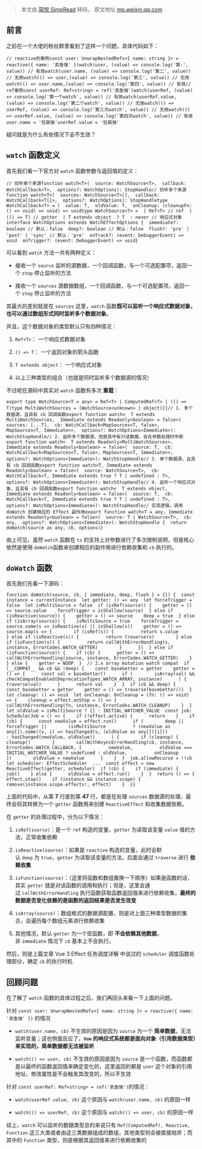 > 本文由 [简悦 SimpRead](http://ksria.com/simpread/) 转码， 原文地址 [mp.weixin.qq.com](https://mp.weixin.qq.com/s/lmNJPry24vISRwzAoNlUKA)

**前言**
------

之前在一个大佬的粉丝群里看到了这样一个问题，具体代码如下：

```
// reactive的案例const user: UnwrapNestedRefs<{ name: string }> = reactive({ name: '卖鱼强' })watch(user, (value) => console.log('第-', value)) // 有效watch(user.name, (value) => console.log('第二', value)) // 无效watch(() => user,(value) => console.log('第三', value)) // 无效watch(() => user.name,(value) => console.log('第四', value)) // 有效// ref案例const userRef: Ref<string> = ref('卖鱼强')watch(userRef, (value) => console.log('第一个watch', value)) // 有效watch(userRef.value, (value) => console.log('第二个watch', value)) // 无效watch(() => userRef, (value) => console.log('第三次watch', value)) // 无效watch(() => userRef.value, (value) => console.log('第四次watch', value)) // 有效user.name = '狂飙强'userRef.value = '狂飙强'
```

疑问就是为什么有些情况下会不生效？

**`watch` 函数定义**
----------------

首先我们看一下官方对 `watch` 函数参数与返回值的定义：

```
// 侦听单个来源function watch<T>(  source: WatchSource<T>,  callback: WatchCallback<T>,  options?: WatchOptions): StopHandle// 侦听多个来源function watch<T>(  sources: WatchSource<T>[],  callback: WatchCallback<T[]>,  options?: WatchOptions): StopHandletype WatchCallback<T> = (  value: T,  oldValue: T,  onCleanup: (cleanupFn: () => void) => void) => voidtype WatchSource<T> =  | Ref<T> // ref  | (() => T) // getter  | T extends object  ? T  : never // 响应式对象interface WatchOptions extends WatchEffectOptions {  immediate?: boolean // 默认：false  deep?: boolean // 默认：false  flush?: 'pre' | 'post' | 'sync' // 默认：'pre'  onTrack?: (event: DebuggerEvent) => void  onTrigger?: (event: DebuggerEvent) => void}
```

可以看到 `watch` 方法一共有两种定义：

*   接收一个 `source` 监听的源数据，一个回调函数，与一个可选配置项，返回一个 `stop` 停止监听的方法
    
*   接收一个 `sources` 源数据数组，一个回调函数，与一个可选配置项，返回一个 `stop` 停止监听的方法
    

其最大的差别就是在 `sources` 这里，`watch` 函数**既可以监听一个响应式数据对象，也可以通过数组形式同时监听多个数据对象**。

并且，这个数据对象的类型默认只有四种情况：

1.  `Ref<T>`： 一个响应式数据对象
    
2.  `() => T`： 一个返回对象的箭头函数
    
3.  `T extends object`： 一个响应式对象
    
4.  以上三种类型的组合（也就是同时监听多个数据源的情况）
    

不过呢在源码中其实对 `watch` 函数有多次 **重载**：

```
export type WatchSource<T = any> = Ref<T> | ComputedRef<T> | (() => T)type MultiWatchSources = (WatchSource<unknown> | object)[]// 1. 多个数据源，且具有 cb 回调函数export function watch<  T extends MultiWatchSources,  Immediate extends Readonly<boolean> = false>(  sources: [...T],  cb: WatchCallback<MapSources<T, false>, MapSources<T, Immediate>>,  options?: WatchOptions<Immediate>): WatchStopHandle// 2. 监听多个数据源，但是其中有只读数据，会在参数处理时中断export function watch<  T extends Readonly<MultiWatchSources>,  Immediate extends Readonly<boolean> = false>(  source: T,  cb: WatchCallback<MapSources<T, false>, MapSources<T, Immediate>>,  options?: WatchOptions<Immediate>): WatchStopHandle// 3. 单个数据源，且具有 cb 回调函数export function watch<T, Immediate extends Readonly<boolean> = false>(  source: WatchSource<T>,  cb: WatchCallback<T, Immediate extends true ? T | undefined : T>,  options?: WatchOptions<Immediate>): WatchStopHandle// 4. 监听一个响应式对象，且具有 cb 回调函数export function watch<  T extends object,  Immediate extends Readonly<boolean> = false>(  source: T,  cb: WatchCallback<T, Immediate extends true ? T | undefined : T>,  options?: WatchOptions<Immediate>): WatchStopHandle// 实现逻辑，调用 doWatch 创建相应的 Effect 副作用export function watch<T = any, Immediate extends Readonly<boolean> = false>(  source: T | WatchSource<T>,  cb: any,  options?: WatchOptions<Immediate>): WatchStopHandle {  return doWatch(source as any, cb, options)}
```

由上可见，虽然 `watch` 函数在 `ts` 的支持上对参数进行了多次限制说明，但是核心依然是使用 `doWatch`函数来创建相应的副作用进行依赖收集和 `cb` 执行的。

**`doWatch` 函数**
----------------

首先我们先看一下源码：

```
function doWatch(source, cb, { immediate, deep, flush } = {}) {  const instance = currentInstance  let getter: () => any  let forceTrigger = false  let isMultiSource = false  if (isRef(source)) {    getter = () => source.value    forceTrigger = isShallow(source)  } else if (isReactive(source)) {    getter = () => source    deep = true  } else if (isArray(source)) {    isMultiSource = true    forceTrigger = source.some(s => isReactive(s) || isShallow(s))    getter = () =>      source.map(s => {        if (isRef(s)) {          return s.value        } else if (isReactive(s)) {          return traverse(s)        } else if (isFunction(s)) {          return callWithErrorHandling(s, instance, ErrorCodes.WATCH_GETTER)        }      })  } else if (isFunction(source)) {    if (cb) {      getter = () => callWithErrorHandling(source, instance, ErrorCodes.WATCH_GETTER)    }  } else {    getter = NOOP  }  // 2.x array mutation watch compat  if (__COMPAT__ && cb && !deep) {    const baseGetter = getter    getter = () => {      const val = baseGetter()      if (        isArray(val) &&        checkCompatEnabled(DeprecationTypes.WATCH_ARRAY, instance)      ) {        traverse(val)      }      return val    }  }  if (cb && deep) {    const baseGetter = getter    getter = () => traverse(baseGetter())  }  let cleanup: () => void  let onCleanup: OnCleanup = (fn: () => void) => {    cleanup = effect.onStop = () => {      callWithErrorHandling(fn, instance, ErrorCodes.WATCH_CLEANUP)    }  }  let oldValue = isMultiSource ? [] : INITIAL_WATCHER_VALUE  const job: SchedulerJob = () => {    if (!effect.active) {      return    }    if (cb) {      const newValue = effect.run()      if (        deep ||        forceTrigger ||        (isMultiSource          ? (newValue as any[]).some((v, i) => hasChanged(v, (oldValue as any[])[i]))          : hasChanged(newValue, oldValue))      ) {        if (cleanup) {          cleanup()        }        callWithAsyncErrorHandling(cb, instance, ErrorCodes.WATCH_CALLBACK, [          newValue,          oldValue === INITIAL_WATCHER_VALUE ? undefined : oldValue,          onCleanup        ])        oldValue = newValue      }    }  }  job.allowRecurse = !!cb  let scheduler: EffectScheduler  ...  const effect = new ReactiveEffect(getter, scheduler)  if (cb) {    if (immediate) {      job()    } else {      oldValue = effect.run()    }  }  return () => {    effect.stop()    if (instance && instance.scope) {      remove(instance.scope.effects!, effect)    }  }}
```

上面的代码中，从第 **7** 行直到第 **47** 行，都是在处理 `sources` 数据源的处理，最终会将其转换为一个 `getter` 函数用来创建 `ReactiveEffect` 和收集数据依赖。

在 `getter` 的处理过程中，分为以下情况：

1.  `isRef(source)`：是一个 `ref` 构造的变量，`getter` 为读取该变量 `value` 值的方法，正常收集依赖
    
2.  `isReactive(source)`：如果是 `reactive` 构造的变量，此时会默认 `deep` 为 `true`，`getter` 为读取该变量的方法，后面会通过 `traverse` 进行 **依赖收集**
    
3.  `isFunction(source)`：（这里将函数和数组置换一下顺序）如果是函数的话，其实 `getter` 就是对该函数的调用和执行；但是，这里会通过 `callWithErrorHandling` 执行函数获取函数返回值来进行依赖收集，**最终的数据是否变化依赖的是函数的返回结果是否发生改变**
    
4.  `isArray(source)`：数组格式的数据源配置，则是对上面三种类型数据的集合，会遍历每个数组元素进行依赖收集
    
5.  其他情况，默认 `getter` 为一个空函数，即 **不会依赖其他数据**，非 `immediate` 情况下 `cb` 基本上不会执行。
    

然后，则是上篇文章 Vue 3 Effect 任务调度详解 中说过的 `scheduler` 调度函数处理部分，确定 `cb` 的执行时机

**回顾问题**
--------

在了解了 `watch` 函数的具体过程之后，我们再回头来看一下上面的问题。

针对 `const user: UnwrapNestedRefs<{ name: string }> = reactive({ name: '卖鱼强' })` 的情况

*   `watch(user.name, cb)` 不生效的原因是因为 `source` 为一个 **简单数据**，无法监听变量；这也侧面反应了，**`Vue` 的响应式系统都是面向对象（引用数据类型）来实现的，简单数据都无法被监听**
    
*   `watch(() => user, cb)` 不生效的原因是因为 `source` 是一个函数，而函数都是以最终的函数返回值来确定变化的，这里返回的都是 `user` 这个对象的引用地址，修改属性是不会触发其改变的，所以不生效
    

针对 `const userRef: Ref<string> = ref('卖鱼强')`的情况：

*   `watch(userRef.value, cb)` 这个原因与 `watch(user.name, cb)` 的原因一样
    
*   `watch(() => userRef, cb)` 这个原因与 `watch(() => user, cb)` 的原因一样
    

综上，`watch` 可以监听的数据类型总的来说只有 `Ref(ComputedRef), Reactive, Function` 这三大类或者由这三类数据组成的数组，其他类型则会被直接抛弃；而其中的 `Function` 类型，则是根据其返回值来进行依赖收集的